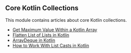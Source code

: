 ## Core Kotlin Collections

This module contains articles about core Kotlin collections.
- [Get Maximum Value Within a Kotlin Array](https://www.baeldung.com/kotlin/max-value-in-array)
- [Flatten List of Lists in Kotlin](https://www.baeldung.com/kotlin/flatten-list-of-lists)
- [ArrayDeque in Kotlin](https://www.baeldung.com/kotlin/arraydeque)
- [How to Work With List Casts in Kotlin](https://www.baeldung.com/kotlin/list-cast)
